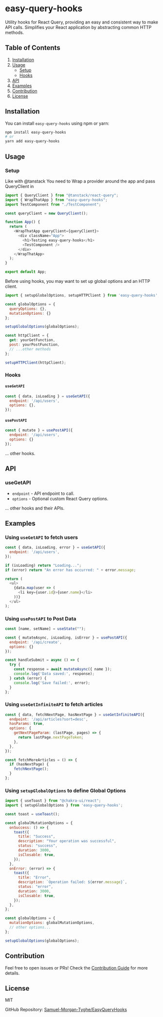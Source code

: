 # easy-query-hooks

Utility hooks for React Query, providing an easy and consistent way to make API calls. Simplifies your React application by abstracting common HTTP methods.

## Table of Contents

1. [Installation](#installation)
2. [Usage](#usage)
    - [Setup](#setup)
    - [Hooks](#hooks)
3. [API](#api)
4. [Examples](#examples)
5. [Contribution](#contribution)
6. [License](#license)

## Installation

You can install `easy-query-hooks` using npm or yarn:

```bash
npm install easy-query-hooks
# or
yarn add easy-query-hooks
```

## Usage

### Setup

Like with @tanstack You need to Wrap a provider around the app and pass QueryClient in

```javascript
import { QueryClient } from "@tanstack/react-query";
import { WrapThatApp } from "easy-query-hooks";
import TestComponent from "./TestComponent";

const queryClient = new QueryClient();

function App() {
  return (
    <WrapThatApp queryClient={queryClient}>
      <div className="App">
        <h1>Testing easy-query-hooks</h1>
        <TestComponent />
      </div>
    </WrapThatApp>
  );
}

export default App;
```


Before using hooks, you may want to set up global options and an HTTP client.

```javascript
import { setupGlobalOptions, setupHTTPClient } from 'easy-query-hooks';

const globalOptions = {
  queryOptions: {},
  mutationOptions: {}
};

setupGlobalOptions(globalOptions);

const httpClient = {
  get: yourGetFunction,
  post: yourPostFunction,
  // ...other methods
};

setupHTTPClient(httpClient);
```

### Hooks

#### `useGetAPI`

```javascript
const { data, isLoading } = useGetAPI({
  endpoint: '/api/users',
  options: {},
});
```

#### `usePostAPI`

```javascript
const { mutate } = usePostAPI({
  endpoint: '/api/users',
  options: {}
});
```

... other hooks.

## API

### useGetAPI
* `endpoint` - API endpoint to call.
* `options` - Optional custom React Query options.

... other hooks and their APIs.

## Examples

### Using `useGetAPI` to fetch users

```javascript
const { data, isLoading, error } = useGetAPI({
  endpoint: '/api/users',
});

if (isLoading) return "Loading...";
if (error) return "An error has occurred: " + error.message;

return (
  <ul>
    {data.map(user => (
      <li key={user.id}>{user.name}</li>
    ))}
  </ul>
);
```

### Using `usePostAPI` to Post Data

```javascript
const [name, setName] = useState("");

const { mutateAsync, isLoading, isError } = usePostAPI({
  endpoint: '/api/create',
  options: {}
});

const handleSubmit = async () => {
  try {
    const response = await mutateAsync({ name });
    console.log('Data saved:', response);
  } catch (error) {
    console.log('Save failed:', error);
  }
};
```

### Using `useGetInfiniteAPI` to fetch articles

```javascript
const { data, fetchNextPage, hasNextPage } = useGetInfiniteAPI({
  endpoint: '/api/articles?sort=desc',
  hasParams: true,
  options: {
    getNextPageParam: (lastPage, pages) => {
      return lastPage.nextPageToken;
    },
  },
});

const fetchMoreArticles = () => {
  if (hasNextPage) {
    fetchNextPage();
  }
};
```

### Using `setupGlobalOptions` to define Global Options

```javascript
import { useToast } from "@chakra-ui/react";
import { setupGlobalOptions } from 'easy-query-hooks';

const toast = useToast();

const globalMutationOptions = {
  onSuccess: () => {
    toast({
      title: "Success",
      description: "Your operation was successful",
      status: "success",
      duration: 3000,
      isClosable: true,
    });
  },
  onError: (error) => {
    toast({
      title: "Error",
      description: `Operation failed: ${error.message}`,
      status: "error",
      duration: 3000,
      isClosable: true,
    });
  },
};

const globalOptions = {
  mutationOptions: globalMutationOptions,
  // other options...
};

setupGlobalOptions(globalOptions);
```

## Contribution

Feel free to open issues or PRs! Check the [Contribution Guide](https://github.com/Samuel-Morgan-Tyghe/EasyQueryHooks/blob/main/CONTRIBUTING.md) for more details.

## License

MIT

GitHub Repository: [Samuel-Morgan-Tyghe/EasyQueryHooks](https://github.com/Samuel-Morgan-Tyghe/EasyQueryHooks)
